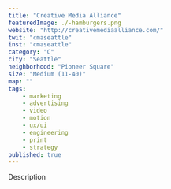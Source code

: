 ```yaml
---
title: "Creative Media Alliance"
featuredImage: ./-hamburgers.png
website: "http://creativemediaalliance.com/"
twit: "cmaseattle"
inst: "cmaseattle"
category: "C"
city: "Seattle"
neighborhood: "Pioneer Square"
size: "Medium (11-40)"
map: ""
tags:
    - marketing
    - advertising
    - video
    - motion
    - ux/ui
    - engineering
    - print
    - strategy
published: true
---
```


Description

